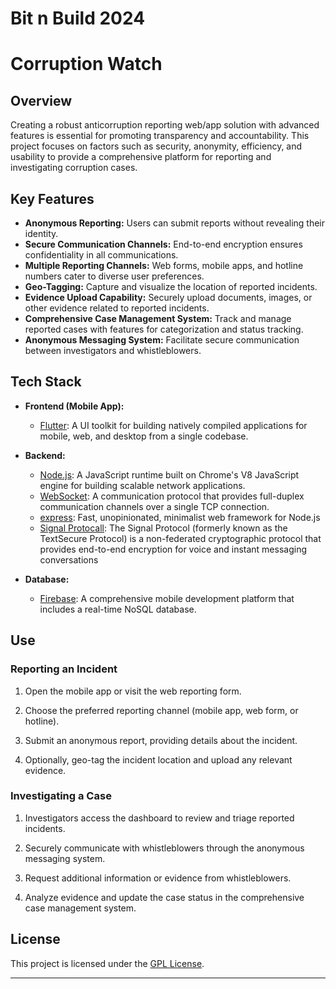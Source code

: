 # Bit n Build 2024

# Corruption Watch

## Overview

Creating a robust anticorruption reporting web/app solution with advanced features is essential for promoting transparency and accountability. This project focuses on factors such as security, anonymity, efficiency, and usability to provide a comprehensive platform for reporting and investigating corruption cases.

## Key Features

- **Anonymous Reporting:** Users can submit reports without revealing their identity.
- **Secure Communication Channels:** End-to-end encryption ensures confidentiality in all communications.
- **Multiple Reporting Channels:** Web forms, mobile apps, and hotline numbers cater to diverse user preferences.
- **Geo-Tagging:** Capture and visualize the location of reported incidents.
- **Evidence Upload Capability:** Securely upload documents, images, or other evidence related to reported incidents.
- **Comprehensive Case Management System:** Track and manage reported cases with features for categorization and status tracking.
- **Anonymous Messaging System:** Facilitate secure communication between investigators and whistleblowers.

## Tech Stack

- **Frontend (Mobile App):**
  - [Flutter](https://flutter.dev/): A UI toolkit for building natively compiled applications for mobile, web, and desktop from a single codebase.

- **Backend:**
  - [Node.js](https://nodejs.org/): A JavaScript runtime built on Chrome's V8 JavaScript engine for building scalable network applications.
  - [WebSocket](https://developer.mozilla.org/en-US/docs/Web/API/WebSocket): A communication protocol that provides full-duplex communication channels over a single TCP connection.
  - [express](https://expressjs.com/): Fast, unopinionated, minimalist web framework for Node.js
  - [Signal Protocall](https://pub.dev/packages/libsignal_protocol_dart): The Signal Protocol (formerly known as the TextSecure Protocol) is a non-federated cryptographic protocol that provides end-to-end encryption for voice and instant messaging conversations

- **Database:**
  - [Firebase](https://firebase.google.com/): A comprehensive mobile development platform that includes a real-time NoSQL database.

## Use

### Reporting an Incident

1. Open the mobile app or visit the web reporting form.

2. Choose the preferred reporting channel (mobile app, web form, or hotline).

3. Submit an anonymous report, providing details about the incident.

4. Optionally, geo-tag the incident location and upload any relevant evidence.

### Investigating a Case

1. Investigators access the dashboard to review and triage reported incidents.

2. Securely communicate with whistleblowers through the anonymous messaging system.

3. Request additional information or evidence from whistleblowers.

4. Analyze evidence and update the case status in the comprehensive case management system.



## License

This project is licensed under the [GPL License](LICENSE).



---